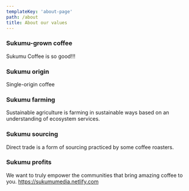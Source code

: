 ```yaml
---
templateKey: 'about-page'
path: /about
title: About our values
---
```

### Sukumu-grown coffee
Sukumu Coffee is so good!!!

### Sukumu origin
Single-origin coffee

### Sukumu farming
Sustainable agriculture is farming in sustainable ways based on an understanding of ecosystem services.

### Sukumu sourcing
Direct trade is a form of sourcing practiced by some coffee roasters. 

### Sukumu profits
We want to truly empower the communities that bring amazing coffee to you. https://sukumumedia.netlify.com
